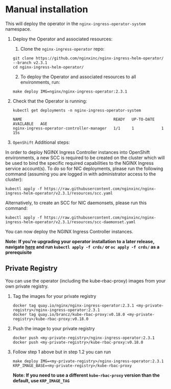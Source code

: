 # Manual installation

This will deploy the operator in the `nginx-ingress-operator-system` namespace.

1. Deploy the Operator and associated resources:

   1. Clone the `nginx-ingress-operator` repo:

   ```shell
   git clone https://github.com/nginxinc/nginx-ingress-helm-operator/ --branch v2.3.1
   cd nginx-ingress-helm-operator/
   ```

   2. To deploy the Operator and associated resources to all environments, run:

   ```shell
   make deploy IMG=nginx/nginx-ingress-operator:2.3.1
   ```

2. Check that the Operator is running:

   ```shell
   kubectl get deployments -n nginx-ingress-operator-system

   NAME                                        READY   UP-TO-DATE   AVAILABLE   AGE
   nginx-ingress-operator-controller-manager   1/1     1            1           15s
   ```

3. `OpenShift` Additional steps:

In order to deploy NGINX Ingress Controller instances into OpenShift environments, a new SCC is required to be created on the cluster which will be used to bind the specific required capabilities to the NGINX Ingress service account(s). To do so for NIC deployments, please run the following command (assuming you are logged in with administrator access to the cluster):

`kubectl apply -f https://raw.githubusercontent.com/nginxinc/nginx-ingress-helm-operator/v2.3.1/resources/scc.yaml`

Alternatively, to create an SCC for NIC daemonsets, please run this command:

`kubectl apply -f https://raw.githubusercontent.com/nginxinc/nginx-ingress-helm-operator/v2.3.1/resources/scc-daemonset.yaml`

You can now deploy the NGINX Ingress Controller instances.

**Note: If you're upgrading your operator installation to a later release, navigate [here](../helm-charts/nginx-ingress/) and run `kubectl apply -f crds/` or `oc apply -f crds/` as a prerequisite**

## Private Registry
You can use the operator (including the kube-rbac-proxy) images from your own private registry.
1. Tag the images for your private registry
   ```shell
   docker tag quay.io/nginx/nginx-ingress-operator:2.3.1 <my-private-registry>/nginx-ingress-operator:2.3.1
   docker tag quay.io/brancz/kube-rbac-proxy:v0.18.0 <my-private-registry>/kube-rbac-proxy:v0.18.0
   ```

2. Push the image to your private registry
   ```shell
   docker push <my-private-registry>/nginx-ingress-operator:2.3.1
   docker push <my-private-registry>/kube-rbac-proxy:v0.18.0
   ```

3. Follow step 1 above but in step 1.2 you can run
   ```shell
   make deploy IMG=<my-private-registry>/nginx-ingress-operator:2.3.1 KRP_IMAGE_BASE=<my-private-registry>/kube-rbac-proxy
   ```
   **Note: If you need to use a different `kube-rbac-proxy` version than the default, use `KRP_IMAGE_TAG`**